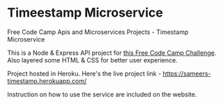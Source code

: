# Timeestamp Microservice
Free Code Camp Apis and Microservices Projects - Timestamp Microservice

This is a Node & Express API project for <a href="https://learn.freecodecamp.org/apis-and-microservices/apis-and-microservices-projects/timestamp-microservice/" target="_blank">this Free Code Camp Challenge</a>. Also layered some HTML & CSS for better user experience.

Project hosted in Heroku. Here's the live project link - https://sameers-timestamp.herokuapp.com/

Instruction on how to use the service are included on the website.
